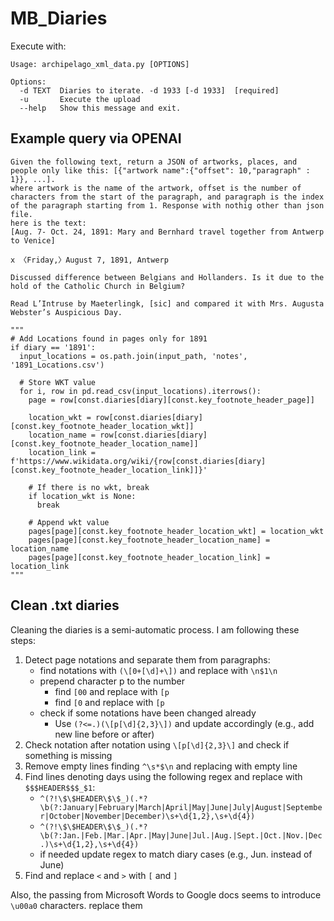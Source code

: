 # MB_Diaries

Execute with:

```
Usage: archipelago_xml_data.py [OPTIONS]

Options:
  -d TEXT  Diaries to iterate. -d 1933 [-d 1933]  [required]
  -u       Execute the upload
  --help   Show this message and exit.
```

## Example query via OPENAI

```
Given the following text, return a JSON of artworks, places, and people only like this: [{"artwork name":{"offset": 10,"paragraph" : 1}}, ...].
where artwork is the name of the artwork, offset is the number of characters from the start of the paragraph, and paragraph is the index of the paragraph starting from 1. Response with nothig other than json file.
here is the text:
[Aug. 7- Oct. 24, 1891: Mary and Bernhard travel together from Antwerp to Venice]

x 〈Friday,〉August 7, 1891, Antwerp

Discussed difference between Belgians and Hollanders. Is it due to the hold of the Catholic Church in Belgium? 

Read L’Intruse by Maeterlingk, [sic] and compared it with Mrs. Augusta Webster’s Auspicious Day.
```


```
"""
# Add Locations found in pages only for 1891
if diary == '1891':
  input_locations = os.path.join(input_path, 'notes', '1891_Locations.csv')

  # Store WKT value
  for i, row in pd.read_csv(input_locations).iterrows():
    page = row[const.diaries[diary][const.key_footnote_header_page]]

    location_wkt = row[const.diaries[diary][const.key_footnote_header_location_wkt]]
    location_name = row[const.diaries[diary][const.key_footnote_header_location_name]]
    location_link = f'https://www.wikidata.org/wiki/{row[const.diaries[diary][const.key_footnote_header_location_link]]}'
    
    # If there is no wkt, break
    if location_wkt is None:
      break
      
    # Append wkt value
    pages[page][const.key_footnote_header_location_wkt] = location_wkt
    pages[page][const.key_footnote_header_location_name] = location_name 
    pages[page][const.key_footnote_header_location_link] = location_link
"""
```

## Clean .txt diaries

Cleaning the diaries is a semi-automatic process. I am following these steps:

1. Detect page notations and separate them from paragraphs:
    * find notations with `(\[0+[\d]+\])` and replace with `\n$1\n`
    * prepend character p to the number
        * find `[00` and replace with `[p`
        * find `[0` and replace with `[p`
    * check if some notations have been changed already
        * Use `(?<=.)(\[p[\d]{2,3}\])` and update accordingly (e.g., add new line before or after)
2. Check notation after notation using `\[p[\d]{2,3}\]` and check if something is missing 
3. Remove empty lines finding `^\s*$\n` and replacing with empty line
4. Find lines denoting days using the following regex and replace with `$$$HEADER$$$_$1`:
    * `^(?!\$\$HEADER\$\$_)(.*?\b(?:January|February|March|April|May|June|July|August|September|October|November|December)\s+\d{1,2},\s+\d{4})`
    * `^(?!\$\$HEADER\$\$_)(.*?\b(?:Jan.|Feb.|Mar.|Apr.|May|June|Jul.|Aug.|Sept.|Oct.|Nov.|Dec.)\s+\d{1,2},\s+\d{4})`
    * if needed update regex to match diary cases (e.g., Jun. instead of June)
5. Find and replace `<` and `>` with `[` and `]`


Also, the passing from Microsoft Words to Google docs seems to introduce `\u00a0` characters. replace them
